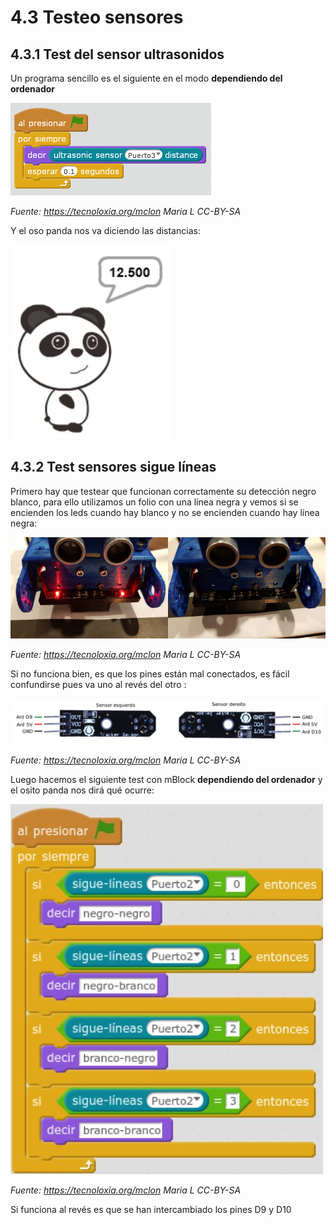 # 4.3 Testeo sensores

## 4.3.1 Test del sensor ultrasonidos

Un programa sencillo es el siguiente en el modo **dependiendo del ordenador**

![](/assets/mBlock4.png)

_Fuente: https://tecnoloxia.org/mclon Maria L CC-BY-SA_

Y el oso panda nos va diciendo las distancias:

![](/assets/mBlock11.jpg)

## 4.3.2 Test sensores sigue líneas

Primero hay que testear que funcionan correctamente su detección negro blanco, para ello utilizamos un folio con una línea negra y vemos si se encienden los leds cuando hay blanco y no se encienden cuando hay línea negra:

![](/assets/mBlock9.png)

_Fuente: https://tecnoloxia.org/mclon Maria L CC-BY-SA_

Si no funciona bien, es que los pines están mal conectados, es fácil confundirse pues va uno al revés del otro :

![](/assets/mBlock10.png)

_Fuente: https://tecnoloxia.org/mclon Maria L CC-BY-SA_

Luego hacemos el siguiente test con mBlock **dependiendo del ordenador** y el osito panda nos dirá qué ocurre:

![](/assets/mBlock12.jpg)

_Fuente: https://tecnoloxia.org/mclon Maria L CC-BY-SA_

Si funciona al revés es que se han intercambiado los pines D9 y D10
